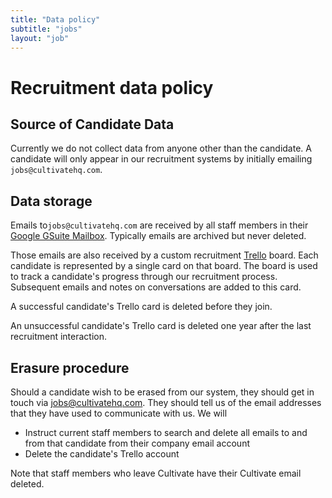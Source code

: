 ```yaml
---
title: "Data policy"
subtitle: "jobs"
layout: "job"
---
```


# Recruitment data policy

## Source of Candidate Data

Currently we do not collect data from anyone other than the candidate. A candidate will only appear in our recruitment systems by initially emailing `jobs@cultivatehq.com`.


## Data storage

Emails to`jobs@cultivatehq.com` are received by all staff members in their [Google GSuite Mailbox](https://gsuite.google.com). Typically emails are archived but never deleted.

Those emails are also received by a custom recruitment [Trello](https://trello.com) board. Each candidate is represented by a single card on that board. The board is used to track a candidate's progress through our recruitment process. Subsequent emails and notes on conversations are added to this card.

A successful candidate's Trello card is deleted before they join.

An unsuccessful candidate's Trello card is deleted one year after the last recruitment interaction.

## Erasure procedure

Should a candidate wish to be erased from our system, they should get in touch via [jobs@cultivatehq.com](mailto:jobs@cultivatehq.com). They should tell us of the email addresses that they have used to communicate with us. We will

* Instruct current staff members to search and delete all emails to and from that candidate from their company email account
* Delete the candidate's Trello account

Note that staff members who leave Cultivate have their Cultivate email deleted.
